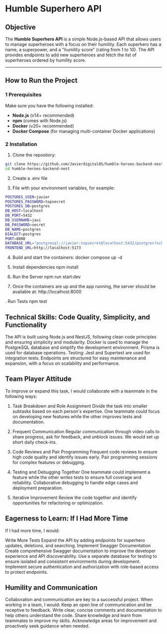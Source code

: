 # Humble Superhero API

## Objective

The **Humble Superhero API** is a simple Node.js-based API that allows users to manage superheroes with a focus on their humility. Each superhero has a name, a superpower, and a "humility score" (rating from 1 to 10). The API provides endpoints to add new superheroes and fetch the list of superheroes ordered by humility score.

---

## How to Run the Project

### 1 Prerequisites

Make sure you have the following installed:

- **Node.js** (v14+ recommended)
- **npm** (comes with Node.js)
- **Docker** (v20+ recommended)
- **Docker Compose** (for managing multi-container Docker applications)

### 2 Installation

1. Clone the repository:

```bash
git clone https://github.com/Javierdigital85/humble-heroes-backend-nest
cd humble-heroes-backend-nest
```

2. Create a .env file

3. File with your environment variables, for example:

```bash
POSTGRES_USER=javier
POSTGRES_PASSWORD=topsecret
POSTGRES_DB=postgres
DB_HOST=localhost
DB_PORT=5432
DB_USERNAME=javi
DB_PASSWORD=secret
DB_NAME=postgres
DIALECT=postgres
PORT=8000
DATABASE_URL="postgresql://javier:topsecret@localhost:5432/postgres?schema=public"
FRONTEND_URL=http://localhost:5173
```

4. Build and start the containers:
   docker compose up -d

5. Install dependencies
   npm install

6. Run the Server
   npm run start:dev

7. Once the containers are up and the app running, the server should be available at:
   http://localhost:8000

. Run Tests
npm test

## Technical Skills: Code Quality, Simplicity, and Functionality

The API is built using Node.js and NestJS, following clean code principles and ensuring simplicity and modularity.
Docker is used to manage the PostgreSQL database and simplify the development environment.
Prisma is used for database operations.
Testing: Jest and Supertest are used for integration tests.
Endpoints are structured for easy maintenance and expansion, with a focus on scalability and performance.

## Team Player Attitude

To improve or expand this task, I would collaborate with a teammate in the following ways:

1. Task Breakdown and Role Assignment
Divide the task into smaller subtasks based on each person's expertise.
One teammate could focus on developing new features while the other improves tests and documentation.

2. Frequent Communication
Regular communication through video calls to share progress, ask for feedback, and unblock issues.
We would set up short daily check-ins.

3. Code Reviews and Pair Programming
Frequent code reviews to ensure high code quality and identify issues early.
Pair programming sessions for complex features or debugging.

4. Testing and Debugging Together
One teammate could implement a feature while the other writes tests to ensure full coverage and reliability.
Collaborative debugging to handle edge cases and deployment preparation.

5. Iterative Improvement
Review the code together and identify opportunities for refactoring or optimization.

## Eagerness to Learn: If I Had More Time

If I had more time, I would:

Write More Tests
Expand the API by adding endpoints for superhero updates, deletions, and searching.
Implement Swagger Documentation
Create comprehensive Swagger documentation to improve the developer experience and API discoverability.
Use a separate database for testing to ensure isolated and consistent environments during development.
Implement secure authentication and authorization with role-based access to protect endpoints.

## Humility and Communication

Collaboration and communication are key to a successful project. When working in a team, I would:
Keep an open line of communication and be receptive to feedback.
Write clear, concise comments and documentation to help others understand the code.
Share knowledge and learn from teammates to improve my skills.
Acknowledge areas for improvement and proactively seek guidance when needed.
